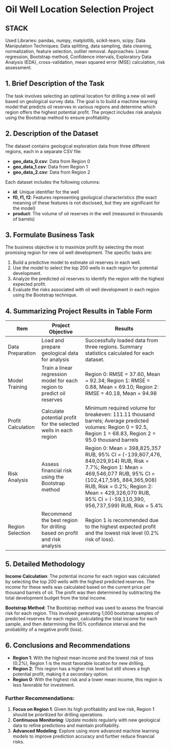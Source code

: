 
# Oil Well Location Selection Project

## STACK
Used Libraries: pandas, numpy, matplotlib, scikit-learn, scipy.
Data Manipulation Techniques: Data splitting, data sampling, data cleaning, normalization, feature selection, outlier removal.
Approaches: Linear regression, Bootstrap method, Confidence intervals, Exploratory Data Analysis (EDA), cross-validation, mean squared error (MSE) calculation, risk assessment.

## 1. Brief Description of the Task
The task involves selecting an optimal location for drilling a new oil well based on geological survey data. The goal is to build a machine learning model that predicts oil reserves in various regions and determine which region offers the highest potential profit. The project includes risk analysis using the Bootstrap method to ensure profitability.

## 2. Description of the Dataset
The dataset contains geological exploration data from three different regions, each in a separate CSV file:
- **geo_data_0.csv**: Data from Region 0
- **geo_data_1.csv**: Data from Region 1
- **geo_data_2.csv**: Data from Region 2

Each dataset includes the following columns:
- **id**: Unique identifier for the well
- **f0, f1, f2**: Features representing geological characteristics (the exact meaning of these features is not disclosed, but they are significant for the model)
- **product**: The volume of oil reserves in the well (measured in thousands of barrels)

## 3. Formulate Business Task
The business objective is to maximize profit by selecting the most promising region for new oil well development. The specific tasks are:
1. Build a predictive model to estimate oil reserves in each well.
2. Use the model to select the top 200 wells in each region for potential development.
3. Analyze the predicted oil reserves to identify the region with the highest expected profit.
4. Evaluate the risks associated with oil well development in each region using the Bootstrap technique.

## 4. Summarizing Project Results in Table Form

| Item                           | Project Objective                                                               | Results                                                                                                    |
|-------------------------------|---------------------------------------------------------------------------------|------------------------------------------------------------------------------------------------------------|
| Data Preparation              | Load and prepare geological data for analysis                                    | Successfully loaded data from three regions. Summary statistics calculated for each dataset.               |
| Model Training                | Train a linear regression model for each region to predict oil reserves          | Region 0: RMSE = 37.60, Mean = 92.34; Region 1: RMSE = 0.88, Mean = 69.10; Region 2: RMSE = 40.18, Mean = 94.98 |
| Profit Calculation            | Calculate potential profit for the selected wells in each region                 | Minimum required volume for breakeven: 111.11 thousand barrels; Average predicted volumes: Region 0 = 92.5, Region 1 = 68.83, Region 2 = 95.0 thousand barrels |
| Risk Analysis                 | Assess financial risk using the Bootstrap method                                 | Region 0: Mean = 398,825,357 RUB, 95% CI = (-139,807,476, 849,029,914) RUB, Risk = 7.7%; Region 1: Mean = 469,546,077 RUB, 95% CI = (102,417,595, 884,365,908) RUB, Risk = 0.2%; Region 2: Mean = 429,326,070 RUB, 95% CI = (-59,110,390, 956,737,599) RUB, Risk = 5.4% |
| Region Selection              | Recommend the best region for drilling based on profit and risk analysis         | Region 1 is recommended due to the highest expected profit and the lowest risk level (0.2% risk of loss). |

## 5. Detailed Methodology

**Income Calculation**: 
The potential income for each region was calculated by selecting the top 200 wells with the highest predicted reserves. The income for these wells was calculated based on the current price per thousand barrels of oil. The profit was then determined by subtracting the total development budget from the total income.

**Bootstrap Method**:
The Bootstrap method was used to assess the financial risk for each region. This involved generating 1,000 bootstrap samples of predicted reserves for each region, calculating the total income for each sample, and then determining the 95% confidence interval and the probability of a negative profit (loss).

## 6. Conclusions and Recommendations
- **Region 1**: With the highest mean income and the lowest risk of loss (0.2%), Region 1 is the most favorable location for new drilling.
- **Region 2**: This region has a higher risk level but still shows a high potential profit, making it a secondary option.
- **Region 0**: With the highest risk and a lower mean income, this region is less favorable for investment.

### Further Recommendations:
1. **Focus on Region 1**: Given its high profitability and low risk, Region 1 should be prioritized for drilling operations.
2. **Continuous Monitoring**: Update models regularly with new geological data to refine predictions and maintain profitability.
3. **Advanced Modeling**: Explore using more advanced machine learning models to improve prediction accuracy and further reduce financial risks.
